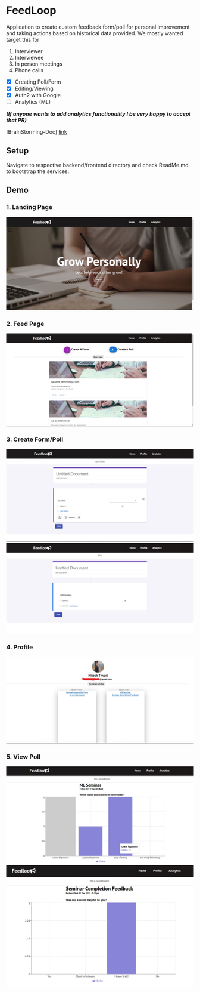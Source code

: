 # FeedLoop

Application to create custom feedback form/poll for personal
improvement and taking actions based on historical data provided.
We mostly wanted target this for

1. Interviewer
2. Interviewee
3. In person meetings
4. Phone calls

- [x] Creating Poll/Form 
- [X] Editing/Viewing
- [X] Auth2 with Google
- [ ] Analytics (ML)

***(If anyone wants to add analytics functionality I be very happy to accept that PR)***

[BrainStorming-Doc] [link]

## Setup
Navigate to respective backend/frontend directory and check ReadMe.md to bootstrap the services.

## Demo

### 1. Landing Page 

![Landing](img/landing.jpg)

### 2. Feed Page
![Feed](img/feed.jpg)

### 3. Create Form/Poll
![CreateForm](img/createForm.jpg)
![CreatePoll](img/createPoll.jpg)

### 4. Profile
![Profile](img/profile.jpg)

### 5. View Poll
![PollView](img/PollView.jpg)
![PollView2](img/PollView2.jpg)

[link]: https://docs.google.com/document/d/1G9zst4AgOYR13vBQNpGcKgE_avX-yEcpXnEIidzDHQ0/edit?usp=sharing